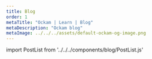 ```yaml
---
title: Blog
order: 1
metaTitle: "Ockam | Learn | Blog"
metaDescription: "Ockam blog"
metaImage: ../../../assets/default-ockam-og-image.png
---
```



import PostList from '../../../components/blog/PostList.js'

<PostList />

